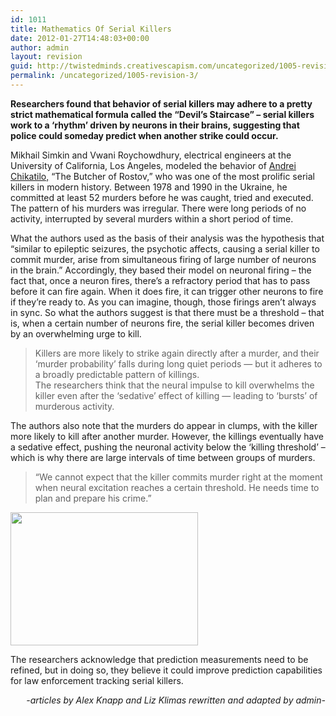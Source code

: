 ```yaml
---
id: 1011
title: Mathematics Of Serial Killers
date: 2012-01-27T14:48:03+00:00
author: admin
layout: revision
guid: http://twistedminds.creativescapism.com/uncategorized/1005-revision-3/
permalink: /uncategorized/1005-revision-3/
---
```

<p class="dropcap-first">
  <strong>Researchers found that behavior of serial killers may adhere to a pretty strict mathematical formula called the &#8220;Devil&#8217;s Staircase&#8221; &#8211; serial killers work to a &#8216;rhythm&#8217; driven by neurons in their brains, suggesting that police could someday predict when another strike could occur.</strong>
</p>

Mikhail Simkin and Vwani Roychowdhury, electrical engineers at the University of California, Los Angeles, modeled the behavior of [Andrei Chikatilo,](http://twistedminds.creativescapism.com/most-notorious/andrei-chikatilo/ "Andrei Chikatilo biography") &#8220;The Butcher of Rostov,&#8221; who was one of the most prolific serial killers in modern history. Between 1978 and 1990 in the Ukraine, he committed at least 52 murders before he was caught, tried and executed. The pattern of his murders was irregular. There were long periods of no activity, interrupted by several murders within a short period of time.

What the authors used as the basis of their analysis was the hypothesis that &#8220;similar to epileptic seizures, the psychotic affects, causing a serial killer to commit murder, arise from simultaneous firing of large number of neurons in the brain.&#8221; Accordingly, they based their model on neuronal firing – the fact that, once a neuron fires, there’s a refractory period that has to pass before it can fire again. When it does fire, it can trigger other neurons to fire if they’re ready to. As you can imagine, though, those firings aren’t always in sync. So what the authors suggest is that there must be a threshold – that is, when a certain number of neurons fire, the serial killer becomes driven by an overwhelming urge to kill.

> Killers are more likely to strike again directly after a murder, and their &#8216;murder probability&#8217; falls during long quiet periods — but it adheres to a broadly predictable pattern of killings.  
> The researchers think that the neural impulse to kill overwhelms the killer even after the &#8216;sedative&#8217; effect of killing — leading to &#8216;bursts&#8217; of murderous activity.

The authors also note that the murders do appear in clumps, with the killer more likely to kill after another murder. However, the killings eventually have a sedative effect, pushing the neuronal activity below the &#8216;killing threshold&#8217; – which is why there are large intervals of time between groups of murders.

> &#8220;We cannot expect that the killer commits murder right at the moment when neural excitation reaches a certain threshold. He needs time to plan and prepare his crime.&#8221;

[<img class="aligncenter size-medium wp-image-1008" title="SerialKillerData" src="http://twistedminds.creativescapism.com/wordpress/wp-content/uploads/2012/01/SerialKillerData-300x213.jpg" alt="" width="300" height="213" />](http://twistedminds.creativescapism.com/wordpress/wp-content/uploads/2012/01/SerialKillerData.jpg)

The researchers acknowledge that prediction measurements need to be refined, but in doing so, they believe it could improve prediction capabilities for law enforcement tracking serial killers.

<p style="text-align: right;">
  <em>-articles by Alex Knapp and Liz Klimas rewritten and adapted by admin-</em>
</p>